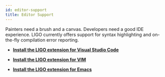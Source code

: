 ```yaml
---
id: editor-support
title: Editor Support
---
```


Painters need a brush and a canvas. Developers need a good IDE experience. LIGO currently offers support for syntax highlighting and on-the-fly compilation error reporting.

- **[Install the LIGO extension for Visual Studio Code](https://marketplace.visualstudio.com/items?itemName=ligolang-publish.ligo-vscode)**

- **[Install the LIGO extension for VIM](https://gitlab.com/ligolang/ligo/-/blob/dev/tools/vim/ligo/start/ligo/README.md)**

- **[Install the LIGO extension for Emacs](https://gitlab.com/ligolang/ligo/-/blob/dev/tools/emacs/README.md)**

<!-- updated use of entry -->